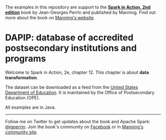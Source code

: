 The examples in this repository are support to the **[Spark in Action, 2nd edition](http://jgp.net/sia)** book by Jean-Georges Perrin and published by Manning. Find out more about the book on [Manning's website](http://jgp.net/sia).

# DAPIP: database of accredited postsecondary institutions and programs

Welcome to Spark in Action, 2e, chapter 12. This chapter is about **data transformation**.

The dataset can be downloaded as a feed from the [United States Department of Education](https://ope.ed.gov/dapip/#/home). It is maintained by the Office of Postsecondary Education (OPE).

All examples are in Java.

---

Follow me on Twitter to get updates about the book and Apache Spark: [@jgperrin](https://twitter.com/jgperrin). Join the book's community on [Facebook](https://fb.com/SparkInAction/) or in [Manning's community site](https://forums.manning.com/forums/spark-in-action-second-edition?a_aid=jgp).
